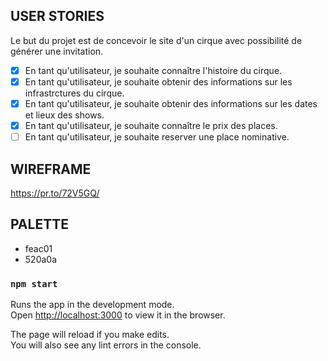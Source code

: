 
## USER STORIES 

Le but du projet est de concevoir le site d'un cirque avec possibilité de générer une invitation.

- [x] En tant qu'utilisateur, je souhaite connaître l'histoire du cirque.
- [x] En tant qu'utilisateur, je souhaite obtenir des informations sur les infrastrctures du cirque.
- [x] En tant qu'utilisateur, je souhaite obtenir des informations sur les dates et lieux des shows.
- [x] En tant qu'utilisateur, je souhaite connaître le prix des places.
- [ ] En tant qu'utilisateur, je souhaite reserver une place nominative.

## WIREFRAME

https://pr.to/72V5GQ/

## PALETTE

- feac01
- 520a0a

### `npm start`

Runs the app in the development mode.<br>
Open [http://localhost:3000](http://localhost:3000) to view it in the browser.

The page will reload if you make edits.<br>
You will also see any lint errors in the console.

